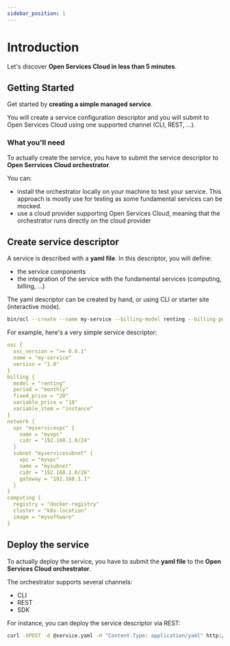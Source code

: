```yaml
---
sidebar_position: 1
---
```


# Introduction

Let's discover **Open Services Cloud in less than 5 minutes**.

## Getting Started

Get started by **creating a simple managed service**.

You will create a service configuration descriptor and you will submit to Open Services Cloud using one supported channel (CLI, REST, ...).

### What you'll need

To actually create the service, you have to submit the service descriptor to **Open Serrvices Cloud orchestrator**.

You can:
- install the orchestrator locally on your machine to test your service. This approach is mostly use for testing as some fundamental services can be mocked.
- use a cloud provider supporting Open Services Cloud, meaning that the orchestrator runs directly on the cloud provider

## Create service descriptor

A service is described with a **yaml file**. In this descriptor, you will define:

- the service components
- the integration of the service with the fundamental services (computing, billing, ...)

The yaml descriptor can be created by hand, or using CLI or starter site (interactive mode).


```bash
bin/ocl --create --name my-service --billing-model renting --billing-period monthly --network ...
```

For example, here's a very simple service descriptor:

```yaml
osc {
  osc_version = ">= 0.0.1"
  name = "my-service"
  version = "1.0"
}
billing {
  model = "renting"
  period = "monthly"
  fixed_price = "20"
  variable_price = "10"
  variable_item = "instance"
}
network {
  vpc "myservicevpc" {
    name = "myvpc"
    cidr = "192.168.1.0/24"
  }
  subnet "myservicesubnet" {
    vpc = "myvpc"
    name = "mysubnet"
    cidr = "192.168.1.0/26"
    gateway = "192.168.1.1"
  }
}
computing {
  registry = "docker-registry"
  cluster = "k8s-location"
  image = "mysoftware"
}
```

## Deploy the service

To actually deploy the service, you have to submit the **yaml file** to the **Open Services Cloud orchestrator**.

The orchestrator supports several channels:

- CLI
- REST
- SDK

For instance, you can deploy the service descriptor via REST:

```bash
curl -XPOST -d @service.yaml -H "Content-Type: application/yaml" http://osc.orchestrator/path
```
